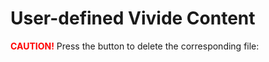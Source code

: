 # User-defined Vivide Content

<span style="color: red; font-weight: bold;">CAUTION!</span>
Press the button to delete the corresponding file:

<script>
import { scriptFolder, stepFolder, applicationFolder } from 'src/client/vivide/utils.js';
import Script from 'src/client/vivide/vividescript.js';
import View from 'src/client/vivide/components/vivide-view.js';
import { fileName, flatten } from 'utils';

async function createView(content, createEditor = false, createDependents = false){
  const componentWindow = await lively.openComponentInWindow('vivide-view');
  const script = await Script.fromJSON(content.script,componentWindow);
  componentWindow.myCurrentScript = script;
  const widget = document.createElement(content.widget);
  widget.setView(componentWindow);
  await componentWindow.scriptGotUpdated();
  if(createEditor){
    const scriptEditor = await componentWindow.createScriptEditor();
    scriptEditor.setView(componentWindow);
    await scriptEditor.setScript(script);
  }
  if(createDependents){
    const inputs = await Promise.all(content.inputSources.map(i => createView(i)));
    inputs.forEach(i => i.connectTo(componentWindow));
    const outputs = await Promise.all(content.outputs.map(o => createView(o)));
    outputs.forEach(o => componentWindow.connectTo(o));
  }
  return componentWindow;
}

(async () => {
  let autoGenerated = /(.*-template\.js(on)?$)|(.md?$)/;
  let deleteFunctions = [];
  let folders = [scriptFolder, stepFolder, applicationFolder];
  let fileNames = (await Promise.all(folders.map(async folderURL => {
    let folder = JSON.parse(await lively.files.statFile(folderURL));
    let filenames = folder.contents
      .filter(({ type }) => type === 'file')
      .map(({ name }) => name)
      .filter(name => !autoGenerated.test(name))
      .map(name => folderURL+name);
    return filenames;
  })));
  let buttonList = fileNames.map((folder, i) => <div>
  <h5>{folders[i].split('/')[folders[i].split('/').length-2]}/</h5>
  {...folder.map(urlString => {
    let del = async evt => {
      let delResponse = await fetch(urlString, { method: 'DELETE' });
      if (delResponse.status === 200) {
        lively.success(`deleted file ${urlString::fileName()}`);
        button.remove();
        deleteFunctions = deleteFunctions.filter(df => df !== del);
      } else {
        lively.notify("could not properly delete " + urlString, (await delResponse.text()));
      }
    }
    deleteFunctions.push(del);
    let delbutton = <button click={del}>
      <span style="color: red; font-weight: bold;">Delete</span>
    </button>;
    
    let openbutton = <button click={async () => {
      const content = JSON.parse(await lively.files.loadFile(urlString));
      await createView(content, i === 0, i === 2);
    }}>
      <span style="color: blue; font-weight: bold;">Open</span>
    </button>;

    return <div>{urlString.split('/')[urlString.split('/').length-1]} {delbutton} {openbutton}</div>;
  })}</div>);
  
  let deleteAllScriptsButton = <button click={async evt => {
    await Promise.all(deleteFunctions.map(f => f()));
    lively.success('removed all scripts');
  }}><span style="color: red; font-weight: bold;">DELETE ALL SCRIPTS!</span></button>;

  return <div>
    {deleteAllScriptsButton}
    <div>{...buttonList}</div>
  </div>;
})();
</script>